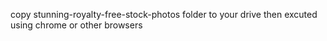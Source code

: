 copy stunning-royalty-free-stock-photos folder to your drive then excuted using chrome or other browsers
